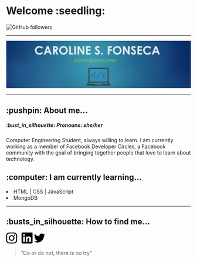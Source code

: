<h1> Welcome :seedling: </h1>
<img alt="GitHub followers" src="https://img.shields.io/github/followers/carolfons?label=GitHub&style=social">

------------------------------------------------------------------------------------------------------------------------
<img width="auto" src="https://github.com/carolfons/carolfons/blob/master/assets/images/banner.PNG"> 

------------------------------------------------------------------------------------------------------------------------
<h2>:pushpin: About me...</h2>
<h5> :bust_in_silhouette: Pronouns: she/her </h5>
<p> Computer Engineering Student, always willing to learn. I am currently working as a member of Facebook Developer Circles, a Facebook community with the goal of bringing together people that love to learn about technology. </p>

<h2>:computer: I am currently learning...</h2>
  <li> HTML | CSS | JavaScript</li>
 <li> MongoDB </li>

------------------------------------------------------------------------------------------------------------------------
<h2>:busts_in_silhouette: How to find me... </h2>

 <p>
<a href="https://instagram.com/carol_fonseca?igshid=dnporjyj4w72"><img height="30" src="https://github.com/carolfons/carolfons/blob/master/assets/icons/instagram.svg"></a>&nbsp;&nbsp;
<a href="https://www.linkedin.com/in/carolinefons/"><img height="30" src="https://github.com/carolfons/carolfons/blob/master/assets/icons/linkedin.svg"></a>
<a href="https://twitter.com/carol_fons"><img height="30" src="https://github.com/carolfons/carolfons/blob/master/assets/icons/twitter.svg"></a>
</p>

<blockquote> "Do or do not, there is no try" </blockquote>

<!--
**carolfons/carolfons** is a ✨ _special_ ✨ repository because its `README.md` (this file) appears on your GitHub profile.

Here are some ideas to get you started:

- 🔭 I’m currently working on ...
- 🌱 I’m currently learning ...
- 👯 I’m looking to collaborate on ...
- 🤔 I’m looking for help with ...
- 💬 Ask me about ...
- 📫 How to reach me: ...
- 😄 Pronouns: ...
- ⚡ Fun fact: ...
-->
